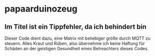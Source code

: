 # papaarduinozeug


## Im Titel ist ein Tippfehler, da ich behindert bin 


Dieser Code dient dazu, eine Matrix mit beliebiger größe durch MQTT zu steuern. 
Alles Kraut und Rüben, also übernehme ich keine Haftung für Schäden an der geistigen Gesundheit eines Betreachters dieses Codes.
